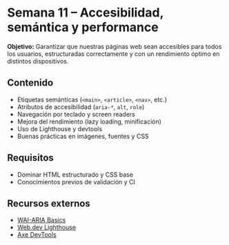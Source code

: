 # Semana 11 – Accesibilidad, semántica y performance

**Objetivo:** Garantizar que nuestras páginas web sean accesibles para todos los usuarios, estructuradas correctamente y con un rendimiento óptimo en distintos dispositivos.

## Contenido
- Etiquetas semánticas (`<main>`, `<article>`, `<nav>`, etc.)
- Atributos de accesibilidad (`aria-*`, `alt`, `role`)
- Navegación por teclado y screen readers
- Mejora del rendimiento (lazy loading, minificación)
- Uso de Lighthouse y devtools
- Buenas prácticas en imágenes, fuentes y CSS

## Requisitos
- Dominar HTML estructurado y CSS base
- Conocimientos previos de validación y CI

## Recursos externos
- [WAI-ARIA Basics](https://developer.mozilla.org/en-US/docs/Web/Accessibility/ARIA)
- [Web.dev Lighthouse](https://web.dev/measure/)
- [Axe DevTools](https://www.deque.com/axe/devtools/)


